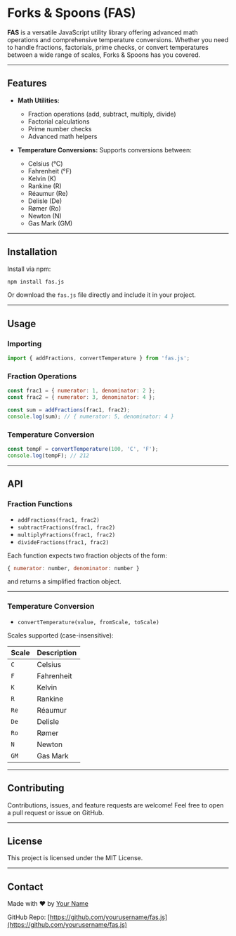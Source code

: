 

# Forks & Spoons (FAS)

**FAS** is a versatile JavaScript utility library offering advanced math operations and comprehensive temperature conversions. Whether you need to handle fractions, factorials, prime checks, or convert temperatures between a wide range of scales, Forks & Spoons has you covered.

---

## Features

- **Math Utilities:**
  - Fraction operations (add, subtract, multiply, divide)
  - Factorial calculations
  - Prime number checks
  - Advanced math helpers

- **Temperature Conversions:**
  Supports conversions between:
  - Celsius (°C)
  - Fahrenheit (°F)
  - Kelvin (K)
  - Rankine (R)
  - Réaumur (Re)
  - Delisle (De)
  - Rømer (Ro)
  - Newton (N)
  - Gas Mark (GM)

---

## Installation

Install via npm:

```bash
npm install fas.js
````

Or download the `fas.js` file directly and include it in your project.

---

## Usage

### Importing

```js
import { addFractions, convertTemperature } from 'fas.js';
```

### Fraction Operations

```js
const frac1 = { numerator: 1, denominator: 2 };
const frac2 = { numerator: 3, denominator: 4 };

const sum = addFractions(frac1, frac2);
console.log(sum); // { numerator: 5, denominator: 4 }
```

### Temperature Conversion

```js
const tempF = convertTemperature(100, 'C', 'F');
console.log(tempF); // 212
```

---

## API

### Fraction Functions

* `addFractions(frac1, frac2)`
* `subtractFractions(frac1, frac2)`
* `multiplyFractions(frac1, frac2)`
* `divideFractions(frac1, frac2)`

Each function expects two fraction objects of the form:

```js
{ numerator: number, denominator: number }
```

and returns a simplified fraction object.

---

### Temperature Conversion

* `convertTemperature(value, fromScale, toScale)`

Scales supported (case-insensitive):

| Scale | Description |
| ----- | ----------- |
| `C`   | Celsius     |
| `F`   | Fahrenheit  |
| `K`   | Kelvin      |
| `R`   | Rankine     |
| `Re`  | Réaumur     |
| `De`  | Delisle     |
| `Ro`  | Rømer       |
| `N`   | Newton      |
| `GM`  | Gas Mark    |

---

## Contributing

Contributions, issues, and feature requests are welcome! Feel free to open a pull request or issue on GitHub.

---

## License

This project is licensed under the MIT License.

---

## Contact

Made with ❤️ by [Your Name](https://github.com/yourusername)

GitHub Repo: [https://github.com/yourusername/fas.js](https://github.com/yourusername/fas.js)

